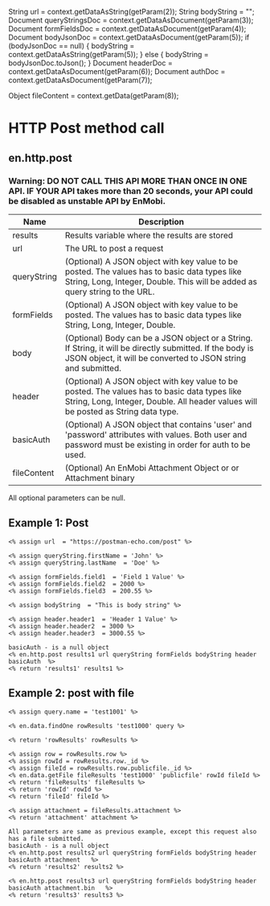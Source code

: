 String url = context.getDataAsString(getParam(2));
String bodyString = "";
Document queryStringsDoc = context.getDataAsDocument(getParam(3));
Document formFieldsDoc = context.getDataAsDocument(getParam(4));
Document bodyJsonDoc = context.getDataAsDocument(getParam(5));
if (bodyJsonDoc == null) {
bodyString = context.getDataAsString(getParam(5));
} else {
bodyString = bodyJsonDoc.toJson();
}
Document headerDoc = context.getDataAsDocument(getParam(6));
Document authDoc = context.getDataAsDocument(getParam(7));

Object fileContent = context.getData(getParam(8));


# HTTP Post method call

## en.http.post

### Warning: DO NOT CALL THIS API MORE THAN ONCE IN ONE API. IF YOUR API takes more than 20 seconds, your API could be disabled as unstable API by EnMobi.



Name            | Description
----------------|-------------
results         | Results variable where the results are stored
url             | The URL to post a request
queryString     | (Optional) A JSON object with key value to be posted. The values has to basic data types like String, Long, Integer, Double. This will be added as query string to the URL.
formFields       | (Optional) A JSON object with key value to be posted. The values has to basic data types like String, Long, Integer, Double.
body            | (Optional) Body can be a JSON object or a String. If String, it will be directly submitted. If the body is JSON object, it will be converted to JSON string and submitted.
header          | (Optional) A JSON object with key value to be posted. The values has to basic data types like String, Long, Integer, Double. All header values will be posted as String data type.
basicAuth       | (Optional) A JSON object that contains 'user' and 'password' attributes with values. Both user and password must be existing in order for auth to be used.
fileContent     | (Optional) An EnMobi Attachment Object or  or Attachment binary


All optional parameters can be null.


## Example 1: Post

```
<% assign url  = "https://postman-echo.com/post" %>

<% assign queryString.firstName = 'John' %>
<% assign queryString.lastName  = 'Doe' %>

<% assign formFields.field1  = 'Field 1 Value' %>
<% assign formFields.field2  = 2000 %>
<% assign formFields.field3  = 200.55 %>

<% assign bodyString  = "This is body string" %>

<% assign header.header1  = 'Header 1 Value' %>
<% assign header.header2  = 3000 %>
<% assign header.header3  = 3000.55 %>

basicAuth - is a null object
<% en.http.post results1 url queryString formFields bodyString header basicAuth  %>
<% return 'results1' results1 %>
```


## Example 2: post with file

```
<% assign query.name = 'test1001' %>

<% en.data.findOne rowResults 'test1000' query %>

<% return 'rowResults' rowResults %>

<% assign row = rowResults.row %>
<% assign rowId = rowResults.row._id %>
<% assign fileId = rowResults.row.publicfile._id %>
<% en.data.getFile fileResults 'test1000' 'publicfile' rowId fileId %>
<% return 'fileResults' fileResults %>
<% return 'rowId' rowId %>
<% return 'fileId' fileId %>

<% assign attachment = fileResults.attachment %>
<% return 'attachment' attachment %>

All parameters are same as previous example, except this request also has a file submitted.
basicAuth - is a null object
<% en.http.post results2 url queryString formFields bodyString header basicAuth attachment   %>
<% return 'results2' results2 %>

<% en.http.post results3 url queryString formFields bodyString header basicAuth attachment.bin   %>
<% return 'results3' results3 %>


```



